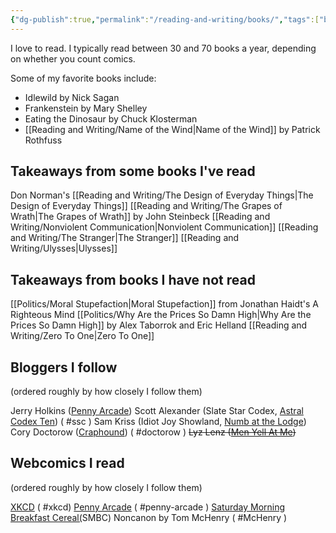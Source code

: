 ```yaml
---
{"dg-publish":true,"permalink":"/reading-and-writing/books/","tags":["books, landing"],"noteIcon":""}
---
```



I love to read. I typically read between 30 and 70 books a year, depending on whether you count comics.

Some of my favorite books include:
* Idlewild by Nick Sagan
* Frankenstein by Mary Shelley
* Eating the Dinosaur by Chuck Klosterman
* [[Reading and Writing/Name of the Wind\|Name of the Wind]] by Patrick Rothfuss


## Takeaways from some books I've read
Don Norman's [[Reading and Writing/The Design of Everyday Things\|The Design of Everyday Things]]
[[Reading and Writing/The Grapes of Wrath\|The Grapes of Wrath]] by John Steinbeck
[[Reading and Writing/Nonviolent Communication\|Nonviolent Communication]]
[[Reading and Writing/The Stranger\|The Stranger]]
[[Reading and Writing/Ulysses\|Ulysses]]

## Takeaways from books I have not read
[[Politics/Moral Stupefaction\|Moral Stupefaction]] from Jonathan Haidt's A Righteous Mind
[[Politics/Why Are the Prices So Damn High\|Why Are the Prices So Damn High]] by Alex Taborrok and Eric Helland
[[Reading and Writing/Zero To One\|Zero To One]]

## Bloggers I follow
(ordered roughly by how closely I follow them)

Jerry Holkins ([Penny Arcade](https://www.penny-arcade.com/news)) 
Scott Alexander (Slate Star Codex, [Astral Codex Ten](https://astralcodexten.substack.com/)) ( #ssc )
Sam Kriss (Idiot Joy Showland, [Numb at the Lodge](https://samkriss.substack.com/))
Cory Doctorow ([Craphound](https://craphound.com/)) ( #doctorow )
~~Lyz Lenz ([Men Yell At Me](https://lyz.substack.com/))~~

## Webcomics I read
(ordered roughly by how closely I follow them)

[XKCD](https://xkcd.com/) ( #xkcd)
[Penny Arcade](https://www.penny-arcade.com/comic/) ( #penny-arcade )
[Saturday Morning Breakfast Cereal(](https://www.smbc-comics.com/index.php)SMBC)
Noncanon by Tom McHenry ( #McHenry  )
